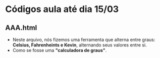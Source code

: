 # **Códigos aula até dia 15/03**
## **AAA.html**
* Neste arquivo, nós fizemos uma ferramenta que alterna entre graus: **Celsius, Fahrenheints e Kevin**, alternando seus valores entre si. 
* Como se fosse uma **"calculadora de graus"**.
